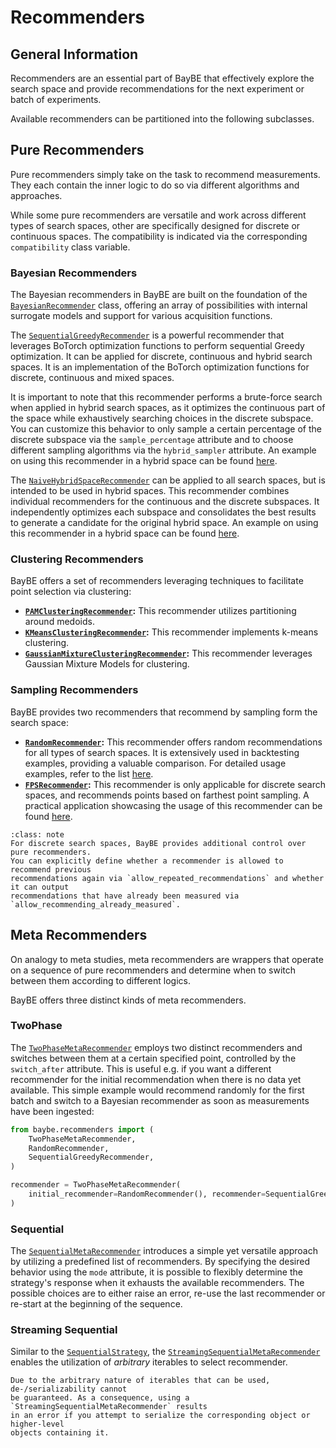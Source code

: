 # Recommenders

## General Information

Recommenders are an essential part of BayBE that effectively explore the search space
and provide recommendations for the next experiment or batch of experiments. 

Available recommenders can be partitioned into the following subclasses.

## Pure Recommenders

Pure recommenders simply take on the task to recommend measurements. They each contain
the inner logic to do so via different algorithms and approaches.

While some pure recommenders are versatile and work across different types of search
spaces, other are specifically designed for discrete or continuous spaces. The
compatibility is indicated via the corresponding ``compatibility`` class variable.

### Bayesian Recommenders

The Bayesian recommenders in BayBE are built on the foundation of the
[`BayesianRecommender`](baybe.recommenders.pure.bayesian.base.BayesianRecommender)
class, offering an array of possibilities with internal surrogate models and support
for various acquisition functions.

The [`SequentialGreedyRecommender`](baybe.recommenders.pure.bayesian.sequential_greedy.SequentialGreedyRecommender)
is a powerful recommender that leverages BoTorch optimization functions to perform
sequential Greedy optimization. It can be applied for discrete, continuous and hybrid
search spaces. It is an implementation of the BoTorch optimization functions for
discrete, continuous and mixed spaces. 

It is important to note that this recommender performs a brute-force search when
applied in hybrid search spaces, as it optimizes the continuous part of the space
while exhaustively searching choices in the discrete subspace. You can customize
this behavior to only sample a certain percentage of the discrete subspace via the
``sample_percentage`` attribute and to choose different sampling algorithms via the
``hybrid_sampler`` attribute. An example on using this recommender in a hybrid space
can be found [here](./../../examples/Backtesting/hybrid).

The [`NaiveHybridSpaceRecommender`](baybe.recommenders.naive.NaiveHybridSpaceRecommender)
can be applied to all search spaces, but is intended to be used in hybrid spaces.
This recommender combines individual recommenders for the continuous and the discrete
subspaces. It independently optimizes each subspace and consolidates the best results
to generate a candidate for the original hybrid space. An example on using this
recommender in a hybrid space can be found [here](./../../examples/Backtesting/hybrid).

### Clustering Recommenders

BayBE offers a set of recommenders leveraging techniques to facilitate point selection
via clustering:
* **[`PAMClusteringRecommender`](baybe.recommenders.pure.nonpredictive.clustering.PAMClusteringRecommender):**
  This recommender utilizes partitioning around medoids.
* **[`KMeansClusteringRecommender`](baybe.recommenders.pure.nonpredictive.clustering.KMeansClusteringRecommender):**
  This recommender implements k-means clustering.
* **[`GaussianMixtureClusteringRecommender`](baybe.recommenders.pure.nonpredictive.clustering.GaussianMixtureClusteringRecommender):**
  This recommender leverages Gaussian Mixture Models for clustering.

### Sampling Recommenders

BayBE provides two recommenders that recommend by sampling form the search space:
* **[`RandomRecommender`](baybe.recommenders.pure.nonpredictive.sampling.RandomRecommender):**
  This recommender offers random recommendations for all types of search spaces.
  It is extensively used in backtesting examples, providing a valuable comparison.
  For detailed usage examples, refer to the list
  [here](./../../examples/Backtesting/Backtesting).
* **[`FPSRecommender`](baybe.recommenders.pure.nonpredictive.sampling.FPSRecommender):**
  This recommender is only applicable for discrete search spaces, and recommends points
  based on farthest point sampling. A practical application showcasing the usage of
  this recommender can be found
  [here](./../../examples/Custom_Surrogates/surrogate_params).

```{admonition} Additional Options for Discrete Search Spaces
:class: note
For discrete search spaces, BayBE provides additional control over pure recommenders.
You can explicitly define whether a recommender is allowed to recommend previous 
recommendations again via `allow_repeated_recommendations` and whether it can output
recommendations that have already been measured via
`allow_recommending_already_measured`. 
```

## Meta Recommenders

On analogy to meta studies, meta recommenders are wrappers that operate on a sequence
of pure recommenders and determine when to switch between them according to different
logics.

BayBE offers three distinct kinds of meta recommenders.

### TwoPhase

The
[`TwoPhaseMetaRecommender`](baybe.recommenders.meta.sequential.TwoPhaseMetaRecommender)
employs two distinct recommenders and switches between them at a certain specified
point, controlled by the `switch_after` attribute. This is useful e.g. if you want a
different recommender for the initial recommendation when there is no data yet
available. This simple example would recommend randomly for the first batch and switch
to a Bayesian recommender as soon as measurements have been ingested:
```python
from baybe.recommenders import (
    TwoPhaseMetaRecommender,
    RandomRecommender,
    SequentialGreedyRecommender,
)

recommender = TwoPhaseMetaRecommender(
    initial_recommender=RandomRecommender(), recommender=SequentialGreedyRecommender()
)
```

### Sequential

The [`SequentialMetaRecommender`](baybe.recommenders.meta.sequential.SequentialMetaRecommender) introduces a simple yet versatile approach by utilizing a
predefined list of recommenders. By specifying the desired behavior using the `mode`
attribute, it is possible to flexibly determine the strategy's response when it
exhausts the available recommenders. The possible choices are to either raise an
error, re-use the last recommender or re-start at the beginning of the sequence.

### Streaming Sequential

Similar to the [`SequentialStrategy`](baybe.recommenders.meta.sequential.SequentialStrategy),
the
[`StreamingSequentialMetaRecommender`](baybe.recommenders.meta.sequential.StreamingSequentialMetaRecommender)
enables the utilization of *arbitrary* iterables to select recommender.

```{warning}
Due to the arbitrary nature of iterables that can be used, de-/serializability cannot
be guaranteed. As a consequence, using a `StreamingSequentialMetaRecommender` results
in an error if you attempt to serialize the corresponding object or higher-level
objects containing it.
```